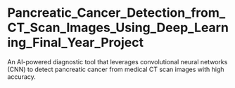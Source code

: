 # Pancreatic_Cancer_Detection_from_CT_Scan_Images_Using_Deep_Learning_Final_Year_Project
 An AI-powered diagnostic tool that leverages convolutional neural networks (CNN) to detect pancreatic cancer from medical CT scan images with high accuracy.
